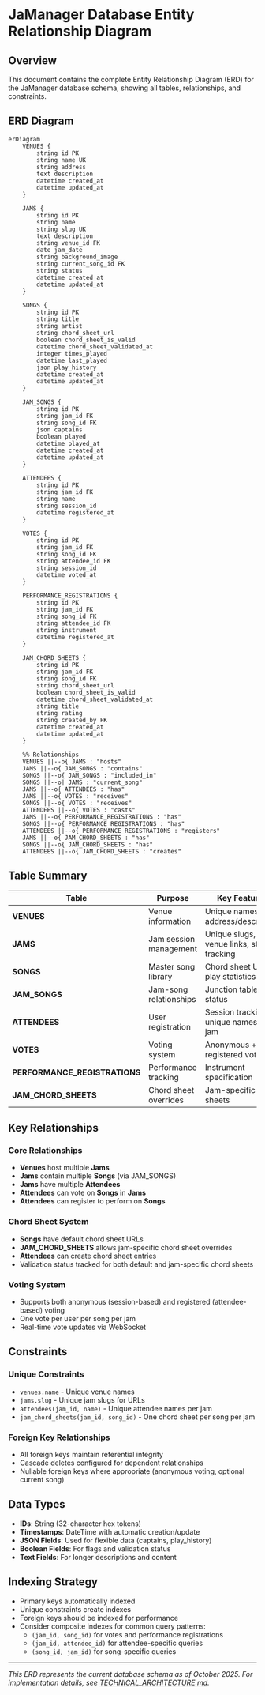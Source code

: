 # JaManager Database Entity Relationship Diagram

## Overview

This document contains the complete Entity Relationship Diagram (ERD) for the JaManager database schema, showing all tables, relationships, and constraints.

## ERD Diagram

```mermaid
erDiagram
    VENUES {
        string id PK
        string name UK
        string address
        text description
        datetime created_at
        datetime updated_at
    }
    
    JAMS {
        string id PK
        string name
        string slug UK
        text description
        string venue_id FK
        date jam_date
        string background_image
        string current_song_id FK
        string status
        datetime created_at
        datetime updated_at
    }
    
    SONGS {
        string id PK
        string title
        string artist
        string chord_sheet_url
        boolean chord_sheet_is_valid
        datetime chord_sheet_validated_at
        integer times_played
        datetime last_played
        json play_history
        datetime created_at
        datetime updated_at
    }
    
    JAM_SONGS {
        string id PK
        string jam_id FK
        string song_id FK
        json captains
        boolean played
        datetime played_at
        datetime created_at
        datetime updated_at
    }
    
    ATTENDEES {
        string id PK
        string jam_id FK
        string name
        string session_id
        datetime registered_at
    }
    
    VOTES {
        string id PK
        string jam_id FK
        string song_id FK
        string attendee_id FK
        string session_id
        datetime voted_at
    }
    
    PERFORMANCE_REGISTRATIONS {
        string id PK
        string jam_id FK
        string song_id FK
        string attendee_id FK
        string instrument
        datetime registered_at
    }
    
    JAM_CHORD_SHEETS {
        string id PK
        string jam_id FK
        string song_id FK
        string chord_sheet_url
        boolean chord_sheet_is_valid
        datetime chord_sheet_validated_at
        string title
        string rating
        string created_by FK
        datetime created_at
        datetime updated_at
    }
    
    %% Relationships
    VENUES ||--o{ JAMS : "hosts"
    JAMS ||--o{ JAM_SONGS : "contains"
    SONGS ||--o{ JAM_SONGS : "included_in"
    SONGS ||--o| JAMS : "current_song"
    JAMS ||--o{ ATTENDEES : "has"
    JAMS ||--o{ VOTES : "receives"
    SONGS ||--o{ VOTES : "receives"
    ATTENDEES ||--o{ VOTES : "casts"
    JAMS ||--o{ PERFORMANCE_REGISTRATIONS : "has"
    SONGS ||--o{ PERFORMANCE_REGISTRATIONS : "has"
    ATTENDEES ||--o{ PERFORMANCE_REGISTRATIONS : "registers"
    JAMS ||--o{ JAM_CHORD_SHEETS : "has"
    SONGS ||--o{ JAM_CHORD_SHEETS : "has"
    ATTENDEES ||--o{ JAM_CHORD_SHEETS : "creates"
```

## Table Summary

| Table | Purpose | Key Features |
|-------|---------|--------------|
| **VENUES** | Venue information | Unique names, address/description |
| **JAMS** | Jam session management | Unique slugs, venue links, status tracking |
| **SONGS** | Master song library | Chord sheet URLs, play statistics |
| **JAM_SONGS** | Jam-song relationships | Junction table, play status |
| **ATTENDEES** | User registration | Session tracking, unique names per jam |
| **VOTES** | Voting system | Anonymous + registered voting |
| **PERFORMANCE_REGISTRATIONS** | Performance tracking | Instrument specification |
| **JAM_CHORD_SHEETS** | Chord sheet overrides | Jam-specific chord sheets |

## Key Relationships

### Core Relationships
- **Venues** host multiple **Jams**
- **Jams** contain multiple **Songs** (via JAM_SONGS)
- **Jams** have multiple **Attendees**
- **Attendees** can vote on **Songs** in **Jams**
- **Attendees** can register to perform on **Songs**

### Chord Sheet System
- **Songs** have default chord sheet URLs
- **JAM_CHORD_SHEETS** allows jam-specific chord sheet overrides
- **Attendees** can create chord sheet entries
- Validation status tracked for both default and jam-specific chord sheets

### Voting System
- Supports both anonymous (session-based) and registered (attendee-based) voting
- One vote per user per song per jam
- Real-time vote updates via WebSocket

## Constraints

### Unique Constraints
- `venues.name` - Unique venue names
- `jams.slug` - Unique jam slugs for URLs
- `attendees(jam_id, name)` - Unique attendee names per jam
- `jam_chord_sheets(jam_id, song_id)` - One chord sheet per song per jam

### Foreign Key Relationships
- All foreign keys maintain referential integrity
- Cascade deletes configured for dependent relationships
- Nullable foreign keys where appropriate (anonymous voting, optional current song)

## Data Types

- **IDs**: String (32-character hex tokens)
- **Timestamps**: DateTime with automatic creation/update
- **JSON Fields**: Used for flexible data (captains, play_history)
- **Boolean Fields**: For flags and validation status
- **Text Fields**: For longer descriptions and content

## Indexing Strategy

- Primary keys automatically indexed
- Unique constraints create indexes
- Foreign keys should be indexed for performance
- Consider composite indexes for common query patterns:
  - `(jam_id, song_id)` for votes and performance registrations
  - `(jam_id, attendee_id)` for attendee-specific queries
  - `(song_id, jam_id)` for song-specific queries

---

*This ERD represents the current database schema as of October 2025. For implementation details, see [TECHNICAL_ARCHITECTURE.md](./TECHNICAL_ARCHITECTURE.md).*
